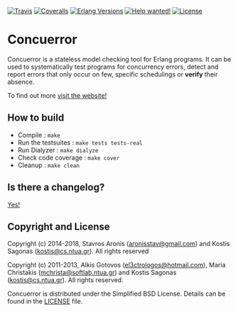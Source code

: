 [![Travis][travis badge]][travis]
[![Coveralls][coveralls badge]][coveralls]
[![Erlang Versions][erlang versions badge]][travis]
[![Help wanted!][help wanted badge]][help wanted]
[![License][license badge]][license]

# Concuerror

Concuerror is a stateless model checking tool for Erlang programs. It can be used to systematically test programs for concurrency errors, detect and report errors that only occur on few, specific schedulings or **verify** their absence.

To find out more [visit the website!][website]

## How to build

* Compile             : `make`
* Run the testsuites  : `make tests tests-real`
* Run Dialyzer        : `make dialyze`
* Check code coverage : `make cover`
* Cleanup             : `make clean`

## Is there a changelog?

[Yes!][changelog]

## Copyright and License

Copyright (c) 2014-2018,
Stavros Aronis (<aronisstav@gmail.com>) and
Kostis Sagonas (<kostis@cs.ntua.gr>).
All rights reserved

Copyright (c) 2011-2013,
Alkis Gotovos (<el3ctrologos@hotmail.com>),
Maria Christakis (<mchrista@softlab.ntua.gr>) and
Kostis Sagonas (<kostis@cs.ntua.gr>).
All rights reserved.

Concuerror is distributed under the Simplified BSD License.
Details can be found in the [LICENSE][license] file.

<!-- Links -->
[changelog]: ./CHANGELOG.md
[coveralls]: https://coveralls.io/github/parapluu/Concuerror
[help wanted]: https://github.com/parapluu/Concuerror/labels/help%20wanted
[license]: ./LICENSE
[travis]: https://travis-ci.org/parapluu/Concuerror
[website]: http://parapluu.github.io/Concuerror

<!-- Badges -->
[coveralls badge]: https://img.shields.io/coveralls/github/parapluu/Concuerror/master.svg?style=flat-square
[erlang versions badge]: https://img.shields.io/badge/erlang-R16B03%20to%2020.2-blue.svg?style=flat-square
[help wanted badge]: https://img.shields.io/waffle/label/parapluu/concuerror/help%20wanted.svg?label=help%20wanted&style=flat-square
[license badge]: https://img.shields.io/github/license/parapluu/Concuerror.svg?style=flat-square
[travis badge]: https://img.shields.io/travis/parapluu/Concuerror/master.svg?style=flat-square
